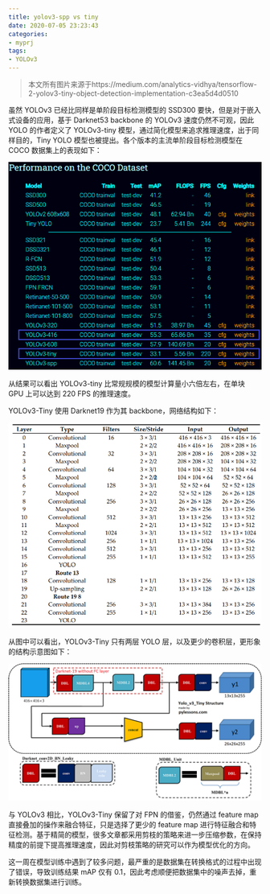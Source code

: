 ```yaml
---
title: yolov3-spp vs tiny
date: 2020-07-05 23:23:43
categories:
- myprj
tags:
- YOLOv3
---
```


> 本文所有图片来源于https://medium.com/analytics-vidhya/tensorflow-2-yolov3-tiny-object-detection-implementation-c3ea5d4d0510

虽然 YOLOv3 已经比同样是单阶段目标检测模型的 SSD300 要快，但是对于嵌入式设备的应用，基于 Darknet53 backbone 的 YOLOv3 速度仍然不可观，因此 YOLO 的作者定义了 YOLOv3-tiny 模型，通过简化模型来追求推理速度，出于同样目的，Tiny YOLO 模型也被提出。各个版本的主流单阶段目标检测模型在 COCO 数据集上的表现如下：

![1_Ypy3hR_AHQAF4V-ARl5LXg](yolov3-spp/1_Ypy3hR_AHQAF4V-ARl5LXg.png)

从结果可以看出 YOLOv3-tiny 比常规规模的模型计算量小六倍左右，在单块 GPU 上可以达到 220 FPS 的推理速度。

YOLOv3-Tiny 使用 Darknet19 作为其 backbone，网络结构如下：

![1_bkokbbmBFCXhRwzZAcmfwg](yolov3-spp/1_bkokbbmBFCXhRwzZAcmfwg.png)

从图中可以看出，YOLOv3-Tiny 只有两层 YOLO 层，以及更少的卷积层，更形象的结构示意图如下：

![1_fz9xdrlvp8fBGdMkuUM0CA](yolov3-spp/1_fz9xdrlvp8fBGdMkuUM0CA.png)

与 YOLOv3 相比，YOLOv3-Tiny 保留了对 FPN 的借鉴，仍然通过 feature map 直接叠加的操作来融合特征，只是选择了更少的 feature map 进行特征融合和特征检测。基于精简的模型，很多文章都采用剪枝的策略来进一步压缩参数，在保持精度的前提下提高推理速度，因此对剪枝策略的研究可以作为模型优化的方向。

这一周在模型训练中遇到了较多问题，最严重的是数据集在转换格式的过程中出现了错误，导致训练结果 mAP 仅有 0.1，因此考虑顺便把数据集中的噪声去掉，重新转换数据集进行训练。